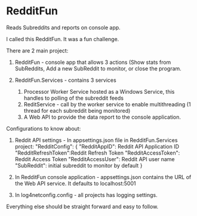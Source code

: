 # RedditFun

Reads Subreddits and reports on console app.

I called this RedditFun.  It was a fun challenge.

There are 2 main project:
1) RedditFun - console app that allows 3 actions (Show stats from SubReddits, Add a new SubReddit to monitor, or close the program.

2) RedditFun.Services - contains 3 services 
	1. Processor Worker Service hosted as a Windows Service, this handles to polling of the subreddit feeds
	2. ReditService - call by the worker service to enable multithreading (1 thread for each subreddit being monitored)
	3. A Web API to provide the data report to the console application.

Configurations to know about:
1) Reddit API settings - 
	In appsettings.json file in RedditFun.Services project:
	"RedditConfig": 
	{
	  "RedditAppID": Reddit API Application ID
	  "RedditRefreshToken":Reddit Refresh Token
	  "RedditAccessToken": Reddit Access Token 
	  "RedditAccessUser": Reddit API user name
	  "SubReddit": initial subreddit to monitor by default
	}

2) In RedditFun console application - appsettings.json contains the URL of the Web API service.  It defaults to localhost:5001
	
3) In log4netconfig.config - all projects has logging settings.

Everything else should be straight forward and easy to follow.
